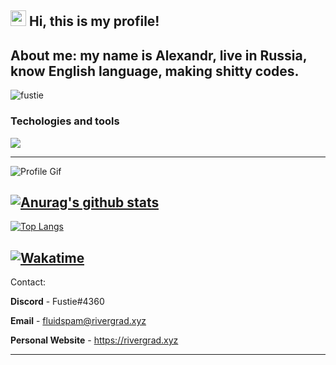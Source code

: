 ## <img src="https://raw.githubusercontent.com/extremecodetv/extremecodetv/master/wave.gif" width="25px"> Hi, this is my profile! 

## About me: my name is Alexandr, live in Russia, know English language, making shitty codes.

<p align="left"> <img src="https://komarev.com/ghpvc/?username=Fustie&label=Profile%20views&color=a90eb4&style=flat" alt="fustie" /> </p>

### Techologies and tools

![](https://img.shields.io/badge/OS-Windows-informational?style=flat-square&logo=windows&logoColor=white&color=5194f0&bgcolor=110d17)

------
![Profile Gif](https://media.discordapp.net/attachments/561669288029585413/749217905442422814/cat.gif)


## [![Anurag's github stats](https://github-readme-stats.vercel.app/api?username=Fustie&show_icons=true&theme=chartreuse-dark&count_private=true)](https://github.com/anuraghazra/github-readme-stats)

[![Top Langs](https://github-readme-stats.vercel.app/api/top-langs/?username=Fustie&layout=compact&theme=chartreuse-dark)](https://github.com/anuraghazra/github-readme-stats)

[![Wakatime](https://github-readme-stats.vercel.app/api/wakatime?username=Fustie&theme=chartreuse-dark)](https://github.com/anuraghazra/github-readme-stats)
------

Contact: 

**Discord** - Fustie#4360

**Email** - fluidspam@rivergrad.xyz

**Personal Website** - https://rivergrad.xyz

------

